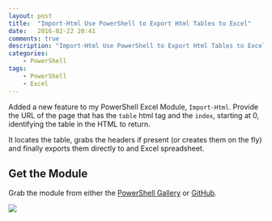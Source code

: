 ```yaml
---
layout: post
title:  "Import-Html Use PowerShell to Export Html Tables to Excel"
date:   2016-02-22 20:41
comments: true
description: "Import-Html Use PowerShell to Export Html Tables to Excel"
categories: 
    - PowerShell
tags: 
    - PowerShell
    - Excel
---
```


Added a new feature to my PowerShell Excel Module, `Import-Html`. Provide the URL of the page that has the `table` html tag and the `index`, starting at 0, identifying the table in the HTML to return.

It locates the table, grabs the headers if present (or creates them on the fly) and finally exports them directly to and Excel spreadsheet.

## Get the Module
Grab the module from either the [PowerShell Gallery](https://www.powershellgallery.com/packages/ImportExcel) or [GitHub](https://github.com/dfinke/ImportExcel).

![](https://raw.githubusercontent.com/dfinke/ImportExcel/master/images/ImportHtml.gif)